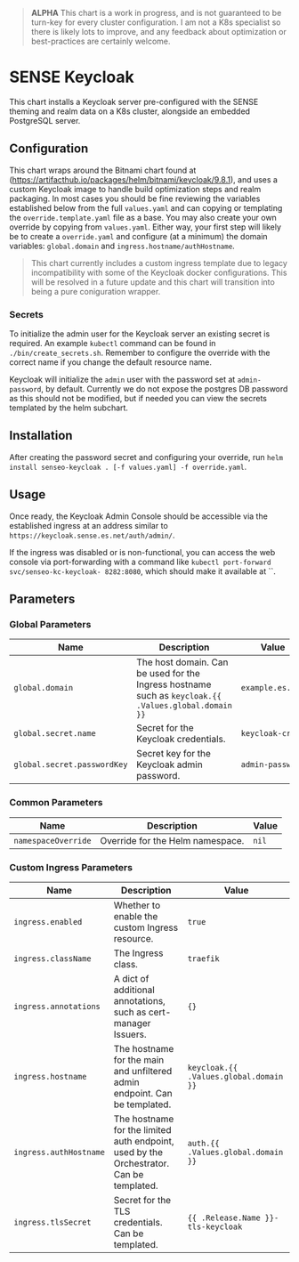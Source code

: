 > **ALPHA** This chart is a work in progress, and is not guaranteed to be turn-key for every cluster configuration. I am not a K8s specialist so there is likely lots to improve, and any feedback about optimization or best-practices are certainly welcome.

# SENSE Keycloak

This chart installs a Keycloak server pre-configured with the SENSE theming and realm data on a K8s cluster, alongside an embedded PostgreSQL server.

## Configuration

This chart wraps around the Bitnami chart found at (https://artifacthub.io/packages/helm/bitnami/keycloak/9.8.1), and uses a custom Keycloak image to handle build optimization steps and realm packaging. In most cases you should be fine reviewing the variables established below from the full `values.yaml` and can copying or templating the `override.template.yaml` file as a base. You may also create your own override by copying from `values.yaml`. Either way, your first step will likely be to create a `override.yaml` and configure (at a minimum) the domain variables: `global.domain` and `ingress.hostname/authHostname`.

> This chart currently includes a custom ingress template due to legacy incompatibility with some of the Keycloak docker configurations. This will be resolved in a future update and this chart will transition into being a pure coniguration wrapper.

### Secrets

To initialize the admin user for the Keycloak server an existing secret is required. An example `kubectl` command can be found in `./bin/create_secrets.sh`. Remember to configure the override with the correct name if you change the default resource name.

Keycloak will initialize the `admin` user with the password set at `admin-password`, by default. Currently we do not expose the postgres DB password as this should not be modified, but if needed you can view the secrets templated by the helm subchart.

## Installation

After creating the password secret and configuring your override, run `helm install senseo-keycloak . [-f values.yaml] -f override.yaml`.

## Usage

Once ready, the Keycloak Admin Console should be accessible via the established ingress at an address similar to `https://keycloak.sense.es.net/auth/admin/`.

If the ingress was disabled or is non-functional, you can access the web console via port-forwarding with a command like `kubectl port-forward svc/senseo-kc-keycloak- 8282:8080`, which should make it available at ``.

## Parameters

### Global Parameters

| Name                        | Description                                                                                          | Value            |
| --------------------------- | ---------------------------------------------------------------------------------------------------- | ---------------- |
| `global.domain`             | The host domain. Can be used for the Ingress hostname such as `keycloak.{{ .Values.global.domain }}` | `example.es.net` |
| `global.secret.name`        | Secret for the Keycloak credentials.                                                                 | `keycloak-cred`  |
| `global.secret.passwordKey` | Secret key for the Keycloak admin password.                                                          | `admin-password` |

### Common Parameters

| Name                | Description                      | Value |
| ------------------- | -------------------------------- | ----- |
| `namespaceOverride` | Override for the Helm namespace. | `nil` |

### Custom Ingress Parameters

| Name                   | Description                                                                             | Value                                  |
| ---------------------- | --------------------------------------------------------------------------------------- | -------------------------------------- |
| `ingress.enabled`      | Whether to enable the custom Ingress resource.                                          | `true`                                 |
| `ingress.className`    | The Ingress class.                                                                      | `traefik`                              |
| `ingress.annotations`  | A dict of additional annotations, such as cert-manager Issuers.                         | `{}`                                   |
| `ingress.hostname`     | The hostname for the main and unfiltered admin endpoint. Can be templated.              | `keycloak.{{ .Values.global.domain }}` |
| `ingress.authHostname` | The hostname for the limited auth endpoint, used by the Orchestrator. Can be templated. | `auth.{{ .Values.global.domain }}`     |
| `ingress.tlsSecret`    | Secret for the TLS credentials. Can be templated.                                       | `{{ .Release.Name }}-tls-keycloak`     |
